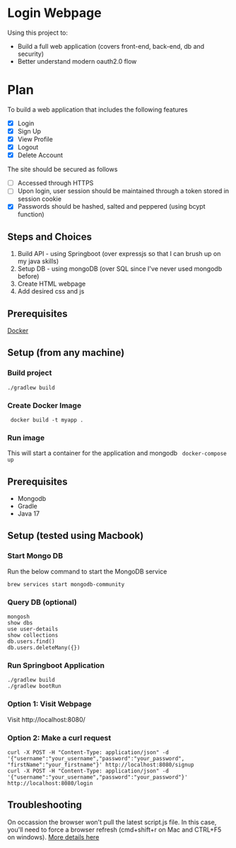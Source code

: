 # Login Webpage

Using this project to:
* Build a full web application (covers front-end, back-end, db and security)
* Better understand modern oauth2.0 flow

# Plan
To build a web application that includes the following features
- [x] Login
- [x] Sign Up
- [x] View Profile
- [x] Logout
- [x] Delete Account

The site should be secured as follows
- [ ] Accessed through HTTPS
- [ ] Upon login, user session should be maintained through a token stored in session cookie
- [x] Passwords should be hashed, salted and peppered (using bcypt function)

## Steps and Choices
1) Build API - using Springboot (over expressjs so that I can brush up on my java skills)
2) Setup DB - using mongoDB (over SQL since I've never used mongodb before)
3) Create HTML webpage
4) Add desired css and js

## Prerequisites
[Docker]([url](https://docs.docker.com/engine/install/))

## Setup (from any machine)
### Build project
``` ./gradlew build ```
### Create Docker Image
``` docker build -t myapp .```
### Run image
This will start a container for the application and mongodb
``` docker-compose up```

## Prerequisites
* Mongodb
* Gradle
* Java 17

## Setup (tested using Macbook)
### Start Mongo DB
Run the below command to start the MongoDB service
  ```
  brew services start mongodb-community
  ```
### Query DB (optional)
  ```
  mongosh
  show dbs
  use user-details
  show collections
  db.users.find()
  db.users.deleteMany({})
  ```
### Run Springboot Application
  ```
  ./gradlew build
  ./gradlew bootRun
  ```
### Option 1: Visit Webpage
Visit http://localhost:8080/

### Option 2: Make a curl request
  ```
  curl -X POST -H "Content-Type: application/json" -d '{"username":"your_username","password":"your_password", "firstName":"your_firstname"}' http://localhost:8080/signup
  curl -X POST -H "Content-Type: application/json" -d '{"username":"your_username","password":"your_password"}' http://localhost:8080/login
  ```
## Troubleshooting
On occassion the browser won't pull the latest script.js file. In this case, you'll need to force a browser refresh (cmd+shift+r on Mac and CTRL+F5 on windows). [More details here]([url](https://stackoverflow.com/questions/3951187/javascript-file-not-updating-no-matter-what-i-do#:~:text=Type%20in%20the%20full%20address,should%20run%20as%20you%20expect.)https://stackoverflow.com/questions/3951187/javascript-file-not-updating-no-matter-what-i-do#:~:text=Type%20in%20the%20full%20address,should%20run%20as%20you%20expect.)
